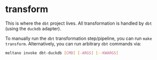 # transform

This is where the `dbt` project lives.
All transformation is handled by `dbt` (using the `duckdb` adapter).

To manually run the `dbt` transformation step/pipeline, you can run `make transform`.
Alternatively, you can run arbitrary `dbt` commands via:

```sh
meltano invoke dbt-duckdb [CMD] [-ARGS] [--KWARGS]
```

